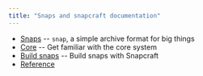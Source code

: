 ```yaml
---
title: "Snaps and snapcraft documentation"
---
```


*   [Snaps](/docs/snaps) -- `snap`, a simple archive format for big things
*   [Core](/docs/core) -- Get familiar with the core system
*   [Build snaps](/docs/build-snaps) -- Build snaps with Snapcraft
*   [Reference](/docs/reference)

